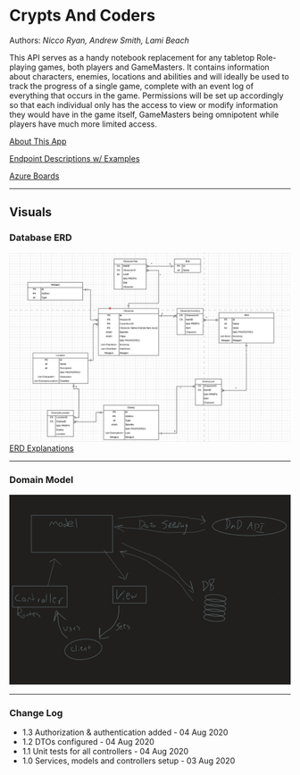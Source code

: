 # Crypts And Coders
Authors: *Nicco Ryan, Andrew Smith, Lami Beach*

This API serves as a handy notebook replacement for any tabletop Role-playing games, both players and GameMasters. It contains information about characters, enemies, locations and abilities and will ideally be used to track the progress of a single game, complete with an event log of everything that occurs in the game. Permissions will be set up accordingly so that each individual only has the access to view or modify information they would have in the game itself, GameMasters being omnipotent while players have much more limited access.

[About This App](requirements.md)

[Endpoint Descriptions w/ Examples](endpoints.md)

[Azure Boards](https://dev.azure.com/CryptsAndCoders/CryptsAndCoders)

---

## Visuals

### Database ERD
![Database ERD](assets/DatabaseERD.png)
[ERD Explanations](https://docs.google.com/document/d/18l6eFtC1B1aWomSokPo2aEY6dHkXdq_5J7Jy7JMoAOw/edit?usp=sharing)

---

### Domain Model
![Domain Model](assets/DomainModel.png)

---

### Change Log

- 1.3 Authorization & authentication added - 04 Aug 2020
- 1.2 DTOs configured - 04 Aug 2020
- 1.1 Unit tests for all controllers - 04 Aug 2020
- 1.0 Services, models and controllers setup - 03 Aug 2020


